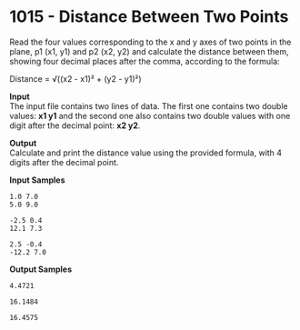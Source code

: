 # 1015 - Distance Between Two Points

Read the four values corresponding to the x and y axes of two points in the plane, p1 (x1, y1) and p2 (x2, y2) and calculate the distance between them, showing four decimal places after the comma, according to the formula:

Distance = √((x2 - x1)² + (y2 - y1)²)

**Input**<br>
The input file contains two lines of data. The first one contains two double values: **x1 y1** and the second one also contains two double values with one digit after the decimal point: **x2 y2**.

**Output**<br>
Calculate and print the distance value using the provided formula, with 4 digits after the decimal point.

**Input Samples**           
```
1.0 7.0
5.0 9.0
```
``` 
-2.5 0.4
12.1 7.3
```
```
2.5 -0.4
-12.2 7.0
```

**Output Samples**
```
4.4721
```
```       
16.1484
```
```      
16.4575
```